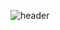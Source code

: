 ![header](https://capsule-render.vercel.app/api?type=rounded&color=timeGradient&height=180&section=header&text=Welcome%20to%20housekjh1's%20GitHub&fontSize=40&animation=twinkling)
